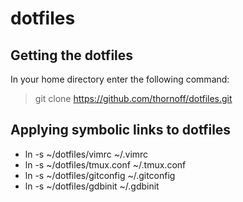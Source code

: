# dotfiles

## Getting the dotfiles

In your home directory enter the following command:

> git clone https://github.com/thornoff/dotfiles.git

## Applying symbolic links to dotfiles

* ln -s ~/dotfiles/vimrc ~/.vimrc
* ln -s ~/dotfiles/tmux.conf ~/.tmux.conf
* ln -s ~/dotfiles/gitconfig ~/.gitconfig
* ln -s ~/dotfiles/gdbinit ~/.gdbinit
